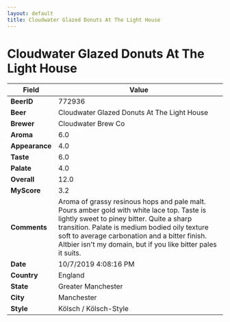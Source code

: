 ```yaml
---
layout: default
title: Cloudwater Glazed Donuts At The Light House
---
```


# Cloudwater Glazed Donuts At The Light House

| Field         | Value     |
|---------------|-----------|
| **BeerID** | 772936 |
| **Beer** | Cloudwater Glazed Donuts At The Light House |
| **Brewer** | Cloudwater Brew Co |
| **Aroma** | 6.0 |
| **Appearance** | 4.0 |
| **Taste** | 6.0 |
| **Palate** | 4.0 |
| **Overall** | 12.0 |
| **MyScore** | 3.2 |
| **Comments** | Aroma of grassy resinous hops and pale malt.  Pours amber gold with white lace top. Taste is lightly sweet to piney bitter. Quite a sharp transition. Palate is medium bodied oily texture soft to average carbonation and a bitter finish. Altbier isn't my domain, but if you like bitter pales it suits. |
| **Date** | 10/7/2019 4:08:16 PM |
| **Country** | England |
| **State** | Greater Manchester |
| **City** | Manchester |
| **Style** | Kölsch / Kölsch-Style |
